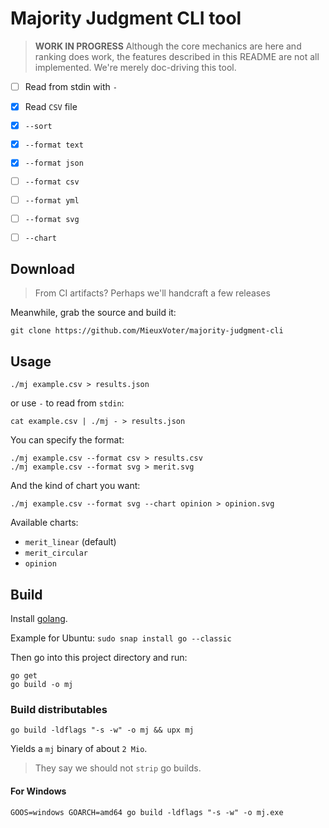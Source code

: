 # Majority Judgment CLI tool

> **WORK IN PROGRESS**
> Although the core mechanics are here and ranking does work,
> the features described in this README are not all implemented.
> We're merely doc-driving this tool.

- [ ] Read from stdin with `-`
- [x] Read `CSV` file
- [x] `--sort`
- [x] `--format text`
- [x] `--format json`
- [ ] `--format csv`
- [ ] `--format yml`
- [ ] `--format svg`
- [ ] `--chart`


## Download

> From CI artifacts?
> Perhaps we'll handcraft a few releases

Meanwhile, grab the source and build it:

    git clone https://github.com/MieuxVoter/majority-judgment-cli

## Usage

    ./mj example.csv > results.json

or use `-` to read from `stdin`:

    cat example.csv | ./mj - > results.json

You can specify the format:

    ./mj example.csv --format csv > results.csv
    ./mj example.csv --format svg > merit.svg

And the kind of chart you want:

    ./mj example.csv --format svg --chart opinion > opinion.svg

Available charts:
- `merit_linear` (default)
- `merit_circular`
- `opinion`


## Build

Install [golang](https://golang.org/doc/install).

Example for Ubuntu: `sudo snap install go --classic`

Then go into this project directory and run:

    go get
    go build -o mj


### Build distributables

    go build -ldflags "-s -w" -o mj && upx mj

Yields a `mj` binary of about `2 Mio`.

> They say we should not `strip` go builds.


#### For Windows

    GOOS=windows GOARCH=amd64 go build -ldflags "-s -w" -o mj.exe